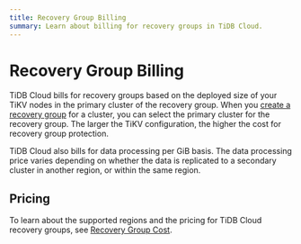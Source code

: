 ```yaml
---
title: Recovery Group Billing
summary: Learn about billing for recovery groups in TiDB Cloud.
---
```


# Recovery Group Billing

TiDB Cloud bills for recovery groups based on the deployed size of your TiKV nodes in the primary cluster of the recovery group. When you [create a recovery group](/tidb-cloud/recovery-group-get-started.md) for a cluster, you can select the primary cluster for the recovery group. The larger the TiKV configuration, the higher the cost for recovery group protection.

TiDB Cloud also bills for data processing per GiB basis. The data processing price varies depending on whether the data is replicated to a secondary cluster in another region, or within the same region.

## Pricing

To learn about the supported regions and the pricing for TiDB Cloud recovery groups, see [Recovery Group Cost](https://www.pingcap.com/tidb-dedicated-pricing-details/#recovery-group-cost).
